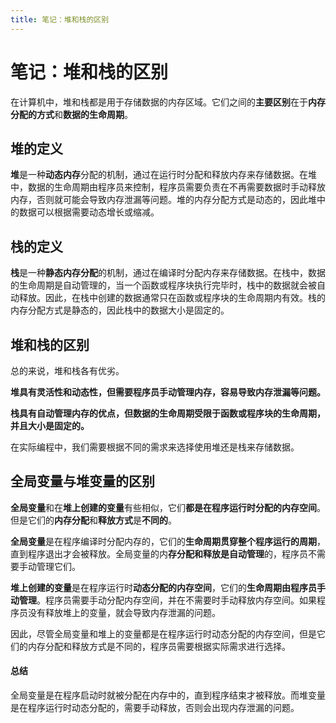 ```yaml
---
title: 笔记：堆和栈的区别
---
```



# 笔记：堆和栈的区别

在计算机中，堆和栈都是用于存储数据的内存区域。它们之间的**主要区别**在于**内存分配的方式**和**数据的生命周期**。

## 堆的定义

**堆**是一种**动态内存**分配的机制，通过在运行时分配和释放内存来存储数据。在堆中，数据的生命周期由程序员来控制，程序员需要负责在不再需要数据时手动释放内存，否则就可能会导致内存泄漏等问题。堆的内存分配方式是动态的，因此堆中的数据可以根据需要动态增长或缩减。

## 栈的定义

**栈**是一种**静态内存分配**的机制，通过在编译时分配内存来存储数据。在栈中，数据的生命周期是自动管理的，当一个函数或程序块执行完毕时，栈中的数据就会被自动释放。因此，在栈中创建的数据通常只在函数或程序块的生命周期内有效。栈的内存分配方式是静态的，因此栈中的数据大小是固定的。

## 堆和栈的区别

总的来说，堆和栈各有优劣。

**堆具有灵活性和动态性，但需要程序员手动管理内存，容易导致内存泄漏等问题。**

**栈具有自动管理内存的优点，但数据的生命周期受限于函数或程序块的生命周期，并且大小是固定的。**

在实际编程中，我们需要根据不同的需求来选择使用堆还是栈来存储数据。

## 全局变量与堆变量的区别

**全局变量**和在**堆上创建的变量**有些相似，它们**都是在程序运行时分配的内存空间**。但是它们的**内存分配**和**释放方式**是**不同的**。

**全局变量**是在程序编译时分配内存的，它们的**生命周期贯穿整个程序运行的周期**，直到程序退出才会被释放。全局变量的内**存分配和释放是自动管理**的，程序员不需要手动管理它们。

**堆上创建的变量**是在程序运行时**动态分配的内存空间**，它们的**生命周期由程序员手动管理**。程序员需要手动分配内存空间，并在不需要时手动释放内存空间。如果程序员没有释放堆上的变量，就会导致内存泄漏的问题。

因此，尽管全局变量和堆上的变量都是在程序运行时动态分配的内存空间，但是它们的内存分配和释放方式是不同的，程序员需要根据实际需求进行选择。

#### 总结

全局变量是在程序启动时就被分配在内存中的，直到程序结束才被释放。而堆变量是在程序运行时动态分配的，需要手动释放，否则会出现内存泄漏的问题。

